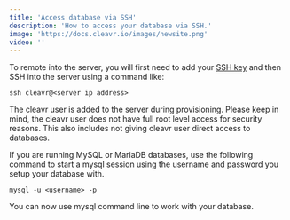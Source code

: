 ```yaml
---
title: 'Access database via SSH'
description: 'How to access your database via SSH.'
image: 'https://docs.cleavr.io/images/newsite.png'
video: ''
---
```


To remote into the server, you will first need to add your [SSH key](/ssh-keys) and then SSH into the server using a command like:

```
ssh cleavr@<server ip address> 
```

The cleavr user is added to the server during provisioning. Please keep in mind, the cleavr user does not have full root 
level access for security reasons. This also includes not giving cleavr user direct access to databases. 

If you are running MySQL or MariaDB databases, use the following command to start a mysql session using the username and 
password you setup your database with. 

```
mysql -u <username> -p 
```

You can now use mysql command line to work with your database. 
